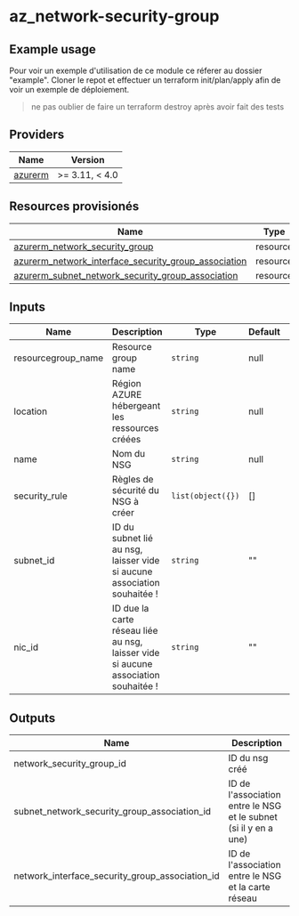 # az_network-security-group

## Example usage 

Pour voir un exemple d'utilisation de ce module ce réferer au dossier "example".
Cloner le repot et effectuer un terraform init/plan/apply afin de voir un exemple de déploiement.

> ne pas oublier de faire un terraform destroy après avoir fait des tests


## Providers

| Name | Version |
|------|---------|
| [azurerm](https://registry.terraform.io/providers/hashicorp/azurerm/latest/docs) | >= 3.11, < 4.0 |


## Resources provisionés

| Name | Type |
|------|------|
| [azurerm_network_security_group](https://registry.terraform.io/providers/hashicorp/azurerm/latest/docs/resources/network_security_group) | resource |
| [azurerm_network_interface_security_group_association](https://registry.terraform.io/providers/hashicorp/azurerm/latest/docs/resources/network_interface_security_group_association) | resource |
| [azurerm_subnet_network_security_group_association](https://registry.terraform.io/providers/hashicorp/azurerm/latest/docs/resources/subnet_network_security_group_association) | resource |


## Inputs

| Name | Description | Type | Default | Required |
|------|-------------|------|---------|:--------:|
| resourcegroup_name | Resource group name | `string` | null | yes |
| location | Région AZURE hébergeant les ressources créées | `string` | null | yes |
| name | Nom du NSG | `string` | null | yes |
| security_rule | Règles de sécurité du NSG à créer | `list(object({})` | [] |  no |
| subnet_id | ID du subnet lié au nsg, laisser vide si aucune association souhaitée ! | `string` | "" | no |
| nic_id | ID due la carte réseau liée au nsg, laisser vide si aucune association souhaitée ! | `string` | "" | no |


## Outputs

| Name | Description |
|------|-------------|
| network_security_group_id | ID du nsg créé |
| subnet_network_security_group_association_id | ID de l'association entre le NSG et le subnet (si il y en a une) |
| network_interface_security_group_association_id | ID de l'association entre le NSG et la carte réseau |